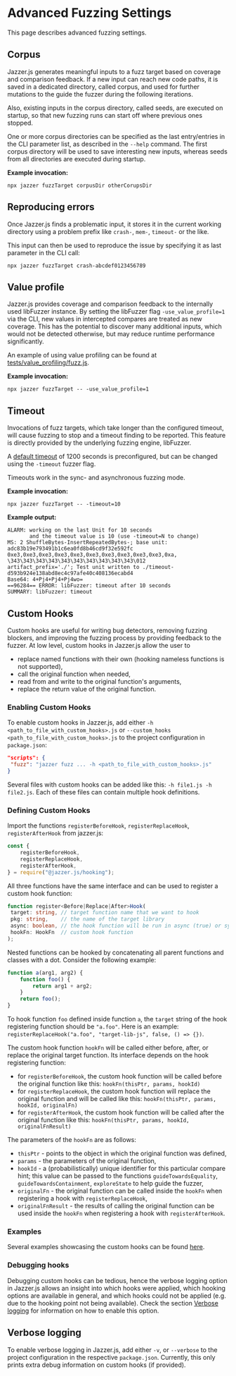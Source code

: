 # Advanced Fuzzing Settings

This page describes advanced fuzzing settings.

## Corpus

Jazzer.js generates meaningful inputs to a fuzz target based on coverage and
comparison feedback. If a new input can reach new code paths, it is saved in a
dedicated directory, called corpus, and used for further mutations to the guide
the fuzzer during the following iterations.

Also, existing inputs in the corpus directory, called seeds, are executed on
startup, so that new fuzzing runs can start off where previous ones stopped.

One or more corpus directories can be specified as the last entry/entries in the
CLI parameter list, as described in the `--help` command. The first corpus
directory will be used to save interesting new inputs, whereas seeds from all
directories are executed during startup.

**Example invocation:**

```shell
npx jazzer fuzzTarget corpusDir otherCorupsDir
```

## Reproducing errors

Once Jazzer.js finds a problematic input, it stores it in the current working
directory using a problem prefix like `crash-`, `mem-`, `timeout-` or the like.

This input can then be used to reproduce the issue by specifying it as last
parameter in the CLI call:

```shell
npx jazzer fuzzTarget crash-abcdef0123456789
```

## Value profile

Jazzer.js provides coverage and comparison feedback to the internally used
libFuzzer instance. By setting the libFuzzer flag `-use_value_profile=1` via the
CLI, new values in intercepted compares are treated as new coverage. This has
the potential to discover many additional inputs, which would not be detected
otherwise, but may reduce runtime performance significantly.

An example of using value profiling can be found at
[tests/value_profiling/fuzz.js](../tests/value_profiling/fuzz.js).

**Example invocation:**

```shell
npx jazzer fuzzTarget -- -use_value_profile=1
```

## Timeout

Invocations of fuzz targets, which take longer than the configured timeout, will
cause fuzzing to stop and a timeout finding to be reported. This feature is
directly provided by the underlying fuzzing engine, libFuzzer.

A [default timeout](https://www.llvm.org/docs/LibFuzzer.html#output) of 1200
seconds is preconfigured, but can be changed using the `-timeout` fuzzer flag.

Timeouts work in the sync- and asynchronous fuzzing mode.

**Example invocation:**

```shell
npx jazzer fuzzTarget -- -timeout=10
```

**Example output:**

```text
ALARM: working on the last Unit for 10 seconds
       and the timeout value is 10 (use -timeout=N to change)
MS: 2 ShuffleBytes-InsertRepeatedBytes-; base unit: adc83b19e793491b1c6ea0fd8b46cd9f32e592fc
0xe3,0xe3,0xe3,0xe3,0xe3,0xe3,0xe3,0xe3,0xe3,0xe3,0xa,
\343\343\343\343\343\343\343\343\343\343\012
artifact_prefix='./'; Test unit written to ./timeout-d593b924e138abd8ec4c97afe40c408136ecabd4
Base64: 4+Pj4+Pj4+Pj4wo=
==96284== ERROR: libFuzzer: timeout after 10 seconds
SUMMARY: libFuzzer: timeout
```

## Custom Hooks

Custom hooks are useful for writing bug detectors, removing fuzzing blockers,
and improving the fuzzing process by providing feedback to the fuzzer. At low
level, custom hooks in Jazzer.js allow the user to

- replace named functions with their own (hooking nameless functions is not
  supported),
- call the original function when needed,
- read from and write to the original function's arguments,
- replace the return value of the original function.

### Enabling Custom Hooks

To enable custom hooks in Jazzer.js, add either
`-h <path_to_file_with_custom_hooks>.js` or
`--custom_hooks <path_to_file_with_custom_hooks>.js` to the project
configuration in `package.json`:

```json
"scripts": {
 "fuzz": "jazzer fuzz ... -h <path_to_file_with_custom_hooks>.js"
}
```

Several files with custom hooks can be added like this:
`-h file1.js -h file2.js`. Each of these files can contain multiple hook
definitions.

### Defining Custom Hooks

Import the functions `registerBeforeHook`, `registerReplaceHook`,
`registerAfterHook` from jazzer.js:

```javascript
const {
	registerBeforeHook,
	registerReplaceHook,
	registerAfterHook,
} = require("@jazzer.js/hooking");
```

All three functions have the same interface and can be used to register a custom
hook function:

```typescript
function register<Before|Replace|After>Hook(
 target: string, // target function name that we want to hook
 pkg: string,    // the name of the target library
 async: boolean, // the hook function will be run in async (true) or sync (false) mode?
 hookFn: HookFn  // custom hook function
);
```

Nested functions can be hooked by concatenating all parent functions and classes
with a dot. Consider the following example:

```javascript
function a(arg1, arg2) {
	function foo() {
		return arg1 + arg2;
	}
	return foo();
}
```

To hook function `foo` defined inside function `a`, the `target` string of the
hook registering function should be `"a.foo"`. Here is an example:
`registerReplaceHook("a.foo", "target-lib-js", false, () => {})`.

The custom hook function `hookFn` will be called either before, after, or
replace the original target function. Its interface depends on the hook
registering function:

- for `registerBeforeHook`, the custom hook function will be called before the
  original function like this: `hookFn(thisPtr, params, hookId)`
- for `registerReplaceHook`, the custom hook function will replace the original
  function and will be called like this:
  `hookFn(thisPtr, params, hookId, originalFn)`
- for `registerAfterHook`, the custom hook function will be called after the
  original function like this:
  `hookFn(thisPtr, params, hookId, originalFnResult)`

The parameters of the `hookFn` are as follows:

- `thisPtr` - points to the object in which the original function was defined,
- `params` - the parameters of the original function,
- `hookId` - a (probabilistically) unique identifier for this particular compare
  hint; this value can be passed to the functions `guideTowardsEquality`,
  `guideTowardsContainment`, `exploreState` to help guide the fuzzer,
- `originalFn` - the original function can be called inside the `hookFn` when
  registering a hook with `registerReplaceHook`,
- `originalFnResult` - the results of calling the original function can be used
  inside the `hookFn` when registering a hook with `registerAfterHook`.

### Examples

Several examples showcasing the custom hooks can be found
[here](../examples/custom-hooks/custom-hooks.js).

### Debugging hooks

Debugging custom hooks can be tedious, hence the verbose logging option in
Jazzer.js allows an insight into which hooks were applied, which hooking options
are available in general, and which hooks could not be applied (e.g. due to the
hooking point not being available). Check the section
[Verbose logging](#verbose-logging) for information on how to enable this
option.

## Verbose logging

To enable verbose logging in Jazzer.js, add either `-v`, or `--verbose` to the
project configuration in the respective `package.json`. Currently, this only
prints extra debug information on custom hooks (if provided).
